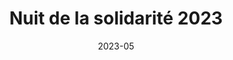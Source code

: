 ---
title: Nuit de la solidarité 2023
summary: "Cartographie d'appui à la Nuit de la solidarité 2023. Atlas de 135 cartes couvrant le territoire de l'enquête, réalisées grâce à l'outil Atlas et les expressions de QGIS. Commanditaire: Montpellier Méditerranée Métropole."
tags:
  - atlas
  - qgis
  - terrain
  - cartographie
  - print
date: 2023-05
weight: 3
external_link: https://mapper.fr/blog/2024-07/journees-qgis/
---